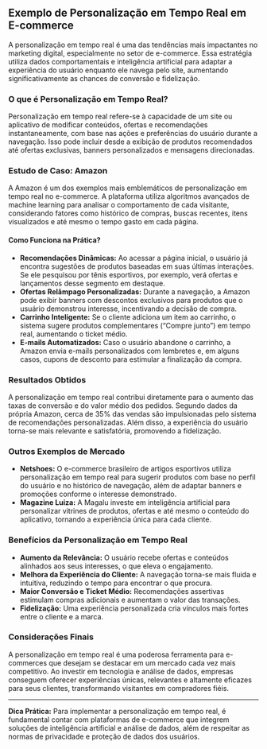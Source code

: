 
## Exemplo de Personalização em Tempo Real em E-commerce

A personalização em tempo real é uma das tendências mais impactantes no marketing digital, especialmente no setor de e-commerce. Essa estratégia utiliza dados comportamentais e inteligência artificial para adaptar a experiência do usuário enquanto ele navega pelo site, aumentando significativamente as chances de conversão e fidelização.

### O que é Personalização em Tempo Real?

Personalização em tempo real refere-se à capacidade de um site ou aplicativo de modificar conteúdos, ofertas e recomendações instantaneamente, com base nas ações e preferências do usuário durante a navegação. Isso pode incluir desde a exibição de produtos recomendados até ofertas exclusivas, banners personalizados e mensagens direcionadas.

### Estudo de Caso: Amazon

A Amazon é um dos exemplos mais emblemáticos de personalização em tempo real no e-commerce. A plataforma utiliza algoritmos avançados de machine learning para analisar o comportamento de cada visitante, considerando fatores como histórico de compras, buscas recentes, itens visualizados e até mesmo o tempo gasto em cada página.

#### Como Funciona na Prática?

- **Recomendações Dinâmicas:** Ao acessar a página inicial, o usuário já encontra sugestões de produtos baseadas em suas últimas interações. Se ele pesquisou por tênis esportivos, por exemplo, verá ofertas e lançamentos desse segmento em destaque.
- **Ofertas Relâmpago Personalizadas:** Durante a navegação, a Amazon pode exibir banners com descontos exclusivos para produtos que o usuário demonstrou interesse, incentivando a decisão de compra.
- **Carrinho Inteligente:** Se o cliente adiciona um item ao carrinho, o sistema sugere produtos complementares (“Compre junto”) em tempo real, aumentando o ticket médio.
- **E-mails Automatizados:** Caso o usuário abandone o carrinho, a Amazon envia e-mails personalizados com lembretes e, em alguns casos, cupons de desconto para estimular a finalização da compra.

### Resultados Obtidos

A personalização em tempo real contribui diretamente para o aumento das taxas de conversão e do valor médio dos pedidos. Segundo dados da própria Amazon, cerca de 35% das vendas são impulsionadas pelo sistema de recomendações personalizadas. Além disso, a experiência do usuário torna-se mais relevante e satisfatória, promovendo a fidelização.

### Outros Exemplos de Mercado

- **Netshoes:** O e-commerce brasileiro de artigos esportivos utiliza personalização em tempo real para sugerir produtos com base no perfil do usuário e no histórico de navegação, além de adaptar banners e promoções conforme o interesse demonstrado.
- **Magazine Luiza:** A Magalu investe em inteligência artificial para personalizar vitrines de produtos, ofertas e até mesmo o conteúdo do aplicativo, tornando a experiência única para cada cliente.

### Benefícios da Personalização em Tempo Real

- **Aumento da Relevância:** O usuário recebe ofertas e conteúdos alinhados aos seus interesses, o que eleva o engajamento.
- **Melhora da Experiência do Cliente:** A navegação torna-se mais fluida e intuitiva, reduzindo o tempo para encontrar o que procura.
- **Maior Conversão e Ticket Médio:** Recomendações assertivas estimulam compras adicionais e aumentam o valor das transações.
- **Fidelização:** Uma experiência personalizada cria vínculos mais fortes entre o cliente e a marca.

### Considerações Finais

A personalização em tempo real é uma poderosa ferramenta para e-commerces que desejam se destacar em um mercado cada vez mais competitivo. Ao investir em tecnologia e análise de dados, empresas conseguem oferecer experiências únicas, relevantes e altamente eficazes para seus clientes, transformando visitantes em compradores fiéis.

---
**Dica Prática:** Para implementar a personalização em tempo real, é fundamental contar com plataformas de e-commerce que integrem soluções de inteligência artificial e análise de dados, além de respeitar as normas de privacidade e proteção de dados dos usuários.
```
